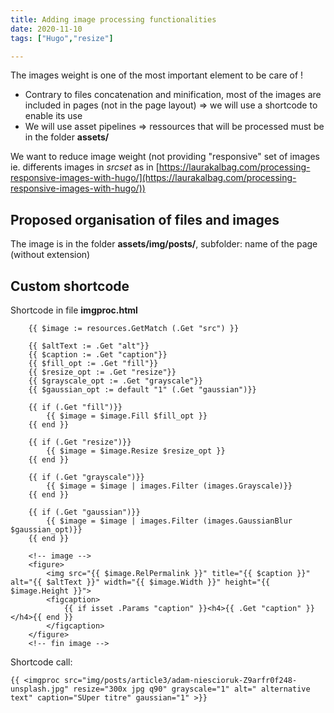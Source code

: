 ```yaml
---
title: Adding image processing functionalities
date: 2020-11-10
tags: ["Hugo","resize"]

---
```


The images weight is one of the most important element to be care of !
- Contrary to files concatenation and minification, most of the images are included in pages (not in the page layout) => we will use a shortcode to enable its use
- We will use asset pipelines => ressources that will be processed must be in the folder **assets/**

We want to reduce image weight (not providing "responsive" set of images ie. differents images in *srcset* as in [https://laurakalbag.com/processing-responsive-images-with-hugo/](https://laurakalbag.com/processing-responsive-images-with-hugo/))

<!--more-->
## Proposed organisation of files and images
The image is in the folder **assets/img/posts/**, subfolder: name of the page (without extension)


## Custom shortcode

Shortcode in file **imgproc.html**

        {{ $image := resources.GetMatch (.Get "src") }}

        {{ $altText := .Get "alt"}}
        {{ $caption := .Get "caption"}}
        {{ $fill_opt := .Get "fill"}}
        {{ $resize_opt := .Get "resize"}}
        {{ $grayscale_opt := .Get "grayscale"}}
        {{ $gaussian_opt := default "1" (.Get "gaussian")}}

        {{ if (.Get "fill")}}
        	{{ $image = $image.Fill $fill_opt }}
        {{ end }}

        {{ if (.Get "resize")}}
        	{{ $image = $image.Resize $resize_opt }}
        {{ end }}

        {{ if (.Get "grayscale")}}
        	{{ $image = $image | images.Filter (images.Grayscale)}}
        {{ end }}

        {{ if (.Get "gaussian")}}
        	{{ $image = $image | images.Filter (images.GaussianBlur $gaussian_opt)}}
        {{ end }}

        <!-- image -->
        <figure>
        	<img src="{{ $image.RelPermalink }}" title="{{ $caption }}" alt="{{ $altText }}" width="{{ $image.Width }}" height="{{ $image.Height }}">
        	<figcaption>
        		{{ if isset .Params "caption" }}<h4>{{ .Get "caption" }}</h4>{{ end }}
        	</figcaption>
        </figure>
        <!-- fin image -->



Shortcode call:

    {{ <imgproc src="img/posts/article3/adam-niescioruk-Z9arfr0f248-unsplash.jpg" resize="300x jpg q90" grayscale="1" alt=" alternative text" caption="SUper titre" gaussian="1" >}}
